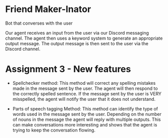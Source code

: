 # Friend Maker-Inator
Bot that converses with the user

Our agent receives an input from the user via our Discord messaging channel. The agent then uses a keyword system to generate an appropriate output message. The output message is then sent to the user via the Discord channel.

# Assignment 3 - New features
- Spellchecker method: This method will correct any spelling mistakes made in the message sent by the user. The agent will then respond to the correctly spelled sentence. If the message sent by the user is VERY misspelled, the agent will notify the user that it does not understand.

- Parts of speech tagging Method: This method can identify the type of words used in the message sent by the user. Depending on the number of nouns in the message the agent will reply with multiple outputs. This can make conversations more interesting and shows that the agent is trying to keep the conversation flowing.
